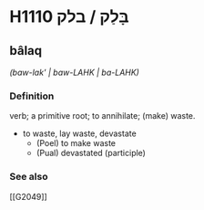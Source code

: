 # H1110 בָּלַק / בלק

## bâlaq

_(baw-lak' | baw-LAHK | ba-LAHK)_

### Definition

verb; a primitive root; to annihilate; (make) waste.

- to waste, lay waste, devastate
    - (Poel) to make waste
    - (Pual) devastated (participle)
### See also

[[G2049]]

